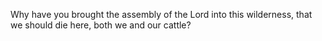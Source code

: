 Why have you brought the assembly of the Lord into this wilderness, that we should die here, both we and our cattle?
